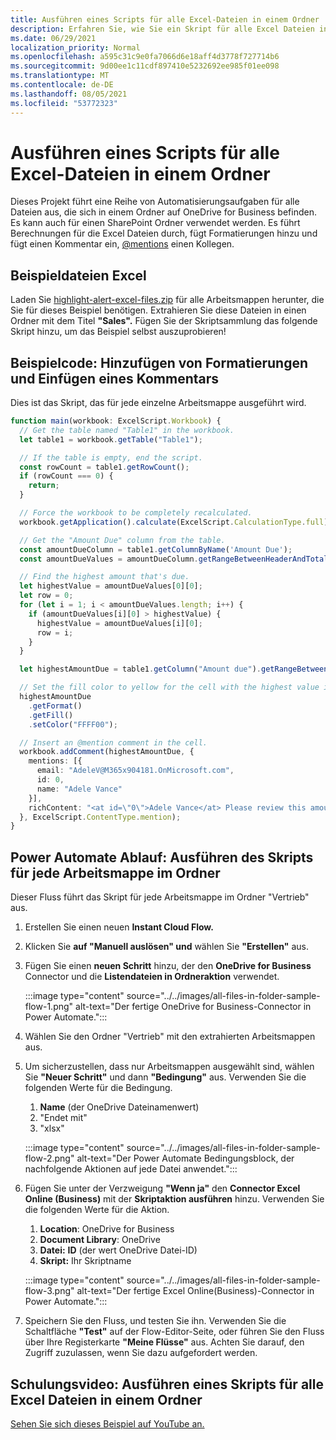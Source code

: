 ```yaml
---
title: Ausführen eines Scripts für alle Excel-Dateien in einem Ordner
description: Erfahren Sie, wie Sie ein Skript für alle Excel Dateien in einem Ordner auf OneDrive for Business ausführen.
ms.date: 06/29/2021
localization_priority: Normal
ms.openlocfilehash: a595c31c9e0fa7066d6e18aff4d3778f727714b6
ms.sourcegitcommit: 9d00ee1c11cdf897410e5232692ee985f01ee098
ms.translationtype: MT
ms.contentlocale: de-DE
ms.lasthandoff: 08/05/2021
ms.locfileid: "53772323"
---
```

# <a name="run-a-script-on-all-excel-files-in-a-folder"></a>Ausführen eines Scripts für alle Excel-Dateien in einem Ordner

Dieses Projekt führt eine Reihe von Automatisierungsaufgaben für alle Dateien aus, die sich in einem Ordner auf OneDrive for Business befinden. Es kann auch für einen SharePoint Ordner verwendet werden.
Es führt Berechnungen für die Excel Dateien durch, fügt Formatierungen hinzu und fügt einen Kommentar ein, [@mentions](https://support.microsoft.com/office/90701709-5dc1-41c7-aa48-b01d4a46e8c7) einen Kollegen.

## <a name="sample-excel-files"></a>Beispieldateien Excel

Laden Sie <a href="https://github.com/OfficeDev/office-scripts-docs/blob/master/docs/resources/samples/highlight-alert-excel-files.zip?raw=true">highlight-alert-excel-files.zip</a> für alle Arbeitsmappen herunter, die Sie für dieses Beispiel benötigen. Extrahieren Sie diese Dateien in einen Ordner mit dem Titel **"Sales".** Fügen Sie der Skriptsammlung das folgende Skript hinzu, um das Beispiel selbst auszuprobieren!

## <a name="sample-code-add-formatting-and-insert-comment"></a>Beispielcode: Hinzufügen von Formatierungen und Einfügen eines Kommentars

Dies ist das Skript, das für jede einzelne Arbeitsmappe ausgeführt wird.

```TypeScript
function main(workbook: ExcelScript.Workbook) {
  // Get the table named "Table1" in the workbook.
  let table1 = workbook.getTable("Table1");

  // If the table is empty, end the script.
  const rowCount = table1.getRowCount();
  if (rowCount === 0) {
    return;
  }

  // Force the workbook to be completely recalculated.
  workbook.getApplication().calculate(ExcelScript.CalculationType.full);

  // Get the "Amount Due" column from the table.
  const amountDueColumn = table1.getColumnByName('Amount Due');
  const amountDueValues = amountDueColumn.getRangeBetweenHeaderAndTotal().getValues();

  // Find the highest amount that's due.
  let highestValue = amountDueValues[0][0];
  let row = 0;
  for (let i = 1; i < amountDueValues.length; i++) {
    if (amountDueValues[i][0] > highestValue) {
      highestValue = amountDueValues[i][0];
      row = i;
    }
  }

  let highestAmountDue = table1.getColumn("Amount due").getRangeBetweenHeaderAndTotal().getRow(row);

  // Set the fill color to yellow for the cell with the highest value in the "Amount Due" column.
  highestAmountDue
    .getFormat()
    .getFill()
    .setColor("FFFF00");

  // Insert an @mention comment in the cell.
  workbook.addComment(highestAmountDue, {
    mentions: [{
      email: "AdeleV@M365x904181.OnMicrosoft.com",
      id: 0,
      name: "Adele Vance"
    }],
    richContent: "<at id=\"0\">Adele Vance</at> Please review this amount"
  }, ExcelScript.ContentType.mention);
}
```

## <a name="power-automate-flow-run-the-script-on-every-workbook-in-the-folder"></a>Power Automate Ablauf: Ausführen des Skripts für jede Arbeitsmappe im Ordner

Dieser Fluss führt das Skript für jede Arbeitsmappe im Ordner "Vertrieb" aus.

1. Erstellen Sie einen neuen **Instant Cloud Flow.**
1. Klicken Sie **auf "Manuell auslösen" und** wählen Sie **"Erstellen"** aus.
1. Fügen Sie einen **neuen Schritt** hinzu, der den **OneDrive for Business** Connector und die **Listendateien in Ordneraktion** verwendet.

    :::image type="content" source="../../images/all-files-in-folder-sample-flow-1.png" alt-text="Der fertige OneDrive for Business-Connector in Power Automate.":::
1. Wählen Sie den Ordner "Vertrieb" mit den extrahierten Arbeitsmappen aus.
1. Um sicherzustellen, dass nur Arbeitsmappen ausgewählt sind, wählen Sie **"Neuer Schritt"** und dann **"Bedingung"** aus. Verwenden Sie die folgenden Werte für die Bedingung.
    1. **Name** (der OneDrive Dateinamenwert)
    1. "Endet mit"
    1. "xlsx"

    :::image type="content" source="../../images/all-files-in-folder-sample-flow-2.png" alt-text="Der Power Automate Bedingungsblock, der nachfolgende Aktionen auf jede Datei anwendet.":::
1. Fügen Sie unter der Verzweigung **"Wenn ja"** den **Connector Excel Online (Business)** mit der **Skriptaktion ausführen** hinzu. Verwenden Sie die folgenden Werte für die Aktion.
    1. **Location**: OneDrive for Business
    1. **Document Library**: OneDrive
    1. **Datei:** **ID** (der wert OneDrive Datei-ID)
    1. **Skript:** Ihr Skriptname

    :::image type="content" source="../../images/all-files-in-folder-sample-flow-3.png" alt-text="Der fertige Excel Online(Business)-Connector in Power Automate.":::
1. Speichern Sie den Fluss, und testen Sie ihn. Verwenden Sie die Schaltfläche **"Test"** auf der Flow-Editor-Seite, oder führen Sie den Fluss über Ihre Registerkarte **"Meine Flüsse"** aus. Achten Sie darauf, den Zugriff zuzulassen, wenn Sie dazu aufgefordert werden.

## <a name="training-video-run-a-script-on-all-excel-files-in-a-folder"></a>Schulungsvideo: Ausführen eines Skripts für alle Excel Dateien in einem Ordner

[Sehen Sie sich dieses Beispiel auf YouTube an.](https://youtu.be/xMg711o7k6w)
